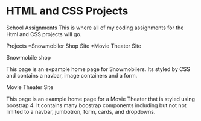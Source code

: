 # HTML and CSS Projects
 School Assignments
This is where all of my coding assignments for the Html and CSS projects will go. 

Projects
*Snowmobiler Shop Site
*Movie Theater Site

Snowmobile shop

This page is an expample home page for Snowmobilers. Its styled by CSS and contains a navbar, image containers and a form. 

Movie Theater Site

This page is an example home page for a Movie Theater that is styled using boostrap 4. It contains many boostrap components including but not not limited to a navbar, jumbotron, form, cards, and dropdowns. 
